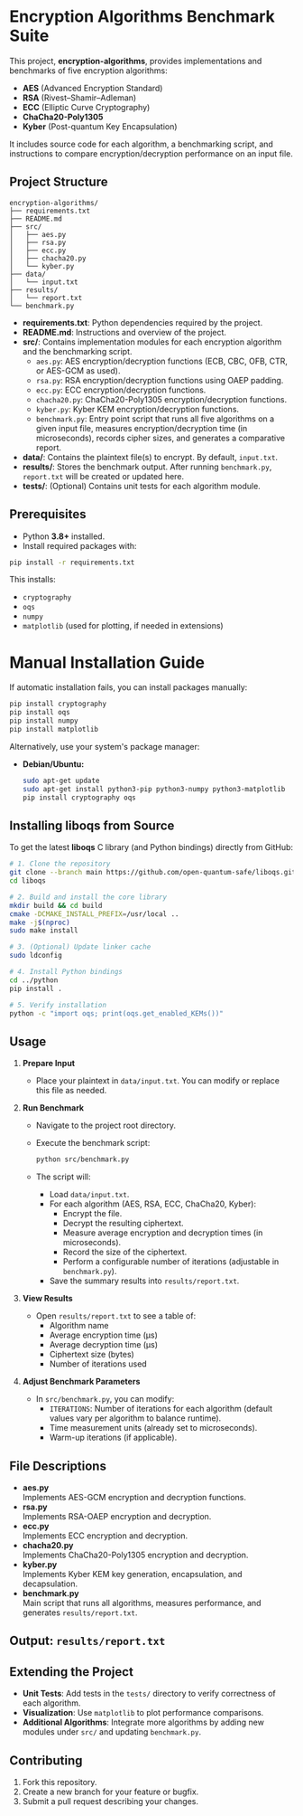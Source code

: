 
# Encryption Algorithms Benchmark Suite

This project, **encryption-algorithms**, provides implementations and benchmarks of five encryption algorithms:
- **AES** (Advanced Encryption Standard)
- **RSA** (Rivest–Shamir–Adleman)
- **ECC** (Elliptic Curve Cryptography)
- **ChaCha20-Poly1305**
- **Kyber** (Post-quantum Key Encapsulation)

It includes source code for each algorithm, a benchmarking script, and instructions to compare encryption/decryption performance on an input file.

## Project Structure

```
encryption-algorithms/
├── requirements.txt
├── README.md
├── src/
│   ├── aes.py
│   ├── rsa.py
│   ├── ecc.py
│   ├── chacha20.py
│   └── kyber.py
├── data/
│   └── input.txt
├── results/
│   └── report.txt
└── benchmark.py
```

- **requirements.txt**: Python dependencies required by the project.
- **README.md**: Instructions and overview of the project.
- **src/**: Contains implementation modules for each encryption algorithm and the benchmarking script.
  - `aes.py`: AES encryption/decryption functions (ECB, CBC, OFB, CTR, or AES-GCM as used).
  - `rsa.py`: RSA encryption/decryption functions using OAEP padding.
  - `ecc.py`: ECC encryption/decryption functions.
  - `chacha20.py`: ChaCha20-Poly1305 encryption/decryption functions.
  - `kyber.py`: Kyber KEM encryption/decryption functions.
  - `benchmark.py`: Entry point script that runs all five algorithms on a given input file, measures encryption/decryption time (in microseconds), records cipher sizes, and generates a comparative report.
- **data/**: Contains the plaintext file(s) to encrypt. By default, `input.txt`.
- **results/**: Stores the benchmark output. After running `benchmark.py`, `report.txt` will be created or updated here.
- **tests/**: (Optional) Contains unit tests for each algorithm module.

## Prerequisites

- Python **3.8+** installed.
- Install required packages with:

```bash
pip install -r requirements.txt
```

This installs:
- `cryptography`
- `oqs`
- `numpy`
- `matplotlib` (used for plotting, if needed in extensions)
# Manual Installation Guide

If automatic installation fails, you can install packages manually:

```bash
pip install cryptography
pip install oqs
pip install numpy
pip install matplotlib
```

Alternatively, use your system's package manager:

- **Debian/Ubuntu:**
  ```bash
  sudo apt-get update
  sudo apt-get install python3-pip python3-numpy python3-matplotlib
  pip install cryptography oqs
  ```


## Installing liboqs from Source

To get the latest **liboqs** C library (and Python bindings) directly from GitHub:

```bash
# 1. Clone the repository
git clone --branch main https://github.com/open-quantum-safe/liboqs.git
cd liboqs

# 2. Build and install the core library
mkdir build && cd build
cmake -DCMAKE_INSTALL_PREFIX=/usr/local ..
make -j$(nproc)
sudo make install

# 3. (Optional) Update linker cache
sudo ldconfig

# 4. Install Python bindings
cd ../python
pip install .

# 5. Verify installation
python -c "import oqs; print(oqs.get_enabled_KEMs())"
```
## Usage

1. **Prepare Input**
   - Place your plaintext in `data/input.txt`. You can modify or replace this file as needed.

2. **Run Benchmark**
   - Navigate to the project root directory.
   - Execute the benchmark script:

     ```bash
     python src/benchmark.py
     ```

   - The script will:
     - Load `data/input.txt`.
     - For each algorithm (AES, RSA, ECC, ChaCha20, Kyber):
       - Encrypt the file.
       - Decrypt the resulting ciphertext.
       - Measure average encryption and decryption times (in microseconds).
       - Record the size of the ciphertext.
       - Perform a configurable number of iterations (adjustable in `benchmark.py`).
     - Save the summary results into `results/report.txt`.

3. **View Results**
   - Open `results/report.txt` to see a table of:
     - Algorithm name
     - Average encryption time (μs)
     - Average decryption time (μs)
     - Ciphertext size (bytes)
     - Number of iterations used

4. **Adjust Benchmark Parameters**
   - In `src/benchmark.py`, you can modify:
     - `ITERATIONS`: Number of iterations for each algorithm (default values vary per algorithm to balance runtime).
     - Time measurement units (already set to microseconds).
     - Warm-up iterations (if applicable).

## File Descriptions

- **aes.py**  
  Implements AES-GCM encryption and decryption functions. 
- **rsa.py**  
  Implements RSA-OAEP encryption and decryption.  
- **ecc.py**  
  Implements ECC encryption and decryption.  
- **chacha20.py**  
  Implements ChaCha20-Poly1305 encryption and decryption.  
- **kyber.py**  
  Implements Kyber KEM key generation, encapsulation, and decapsulation.
- **benchmark.py**  
  Main script that runs all algorithms, measures performance, and generates `results/report.txt`.

## Output: `results/report.txt`


## Extending the Project

- **Unit Tests**: Add tests in the `tests/` directory to verify correctness of each algorithm.
- **Visualization**: Use `matplotlib` to plot performance comparisons.
- **Additional Algorithms**: Integrate more algorithms by adding new modules under `src/` and updating `benchmark.py`.

## Contributing

1. Fork this repository.
2. Create a new branch for your feature or bugfix.
3. Submit a pull request describing your changes.


